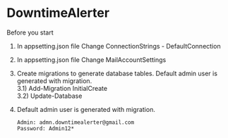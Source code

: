 # DowntimeAlerter
Before you start

1) In appsetting.json file Change ConnectionStrings - DefaultConnection

2) In appsetting.json file Change MailAccountSettings

3) Create migrations to generate database tables. Default admin user is generated with migration.<br/>
    3.1) Add-Migration InitialCreate<br/>
    3.2) Update-Database

4) Default admin user is generated with migration.<br/>
    ```
    Admin: admn.downtimealerter@gmail.com
    Password: Admin12*
    ```
    


    
